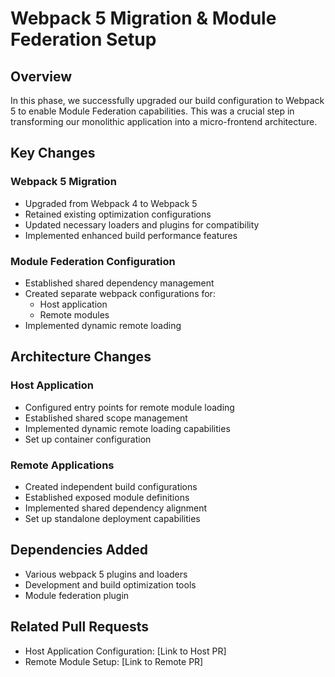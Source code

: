 # Webpack 5 Migration & Module Federation Setup

## Overview

In this phase, we successfully upgraded our build configuration to Webpack 5 to enable Module Federation capabilities. This was a crucial step in transforming our monolithic application into a micro-frontend architecture.

## Key Changes

### Webpack 5 Migration

- Upgraded from Webpack 4 to Webpack 5
- Retained existing optimization configurations
- Updated necessary loaders and plugins for compatibility
- Implemented enhanced build performance features

### Module Federation Configuration

- Established shared dependency management
- Created separate webpack configurations for:
  - Host application
  - Remote modules
- Implemented dynamic remote loading

## Architecture Changes

### Host Application

- Configured entry points for remote module loading
- Established shared scope management
- Implemented dynamic remote loading capabilities
- Set up container configuration

### Remote Applications

- Created independent build configurations
- Established exposed module definitions
- Implemented shared dependency alignment
- Set up standalone deployment capabilities

## Dependencies Added

- Various webpack 5 plugins and loaders
- Development and build optimization tools
- Module federation plugin

## Related Pull Requests

- Host Application Configuration: [Link to Host PR]
- Remote Module Setup: [Link to Remote PR]
